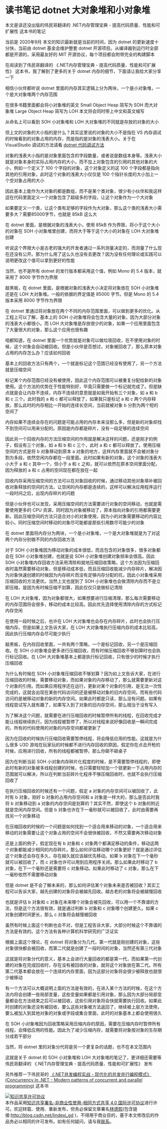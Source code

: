 
# 读书笔记 dotnet 大对象堆和小对象堆

本文是读还没出版的伟民哥翻译的 .NET内存管理宝典 - 提高代码质量、性能和可扩展性 这本书的笔记

<!--more-->


<!-- CreateTime:2020/9/14 8:45:49 -->

<!-- 发布 -->

当前是 2020年9月 本文的知识最新就是当前的时间，因为 dotnet 的更新速度十分快，当前由 dotnet 基金会维护整套 dotnet 开源项目。从编译器到运行时全部都是开源的，采用最友好的 MIT 开源协议，每个项目都会附带完全的构建脚本

在阅读到了伟民哥翻译的 《.NET内存管理宝典 - 提高代码质量、性能和可扩展性》 这本书，我了解到了更多的关于 dotnet 内存的细节，下面请让我给大家分享一下

相信小伙伴都听说 dotnet 里面的内存其实逻辑上分为两块，一个是小对象堆，一个是大对象堆两个内存范围

在很多书籍里面都会将小对象堆的英文 Small Object Heap 简写为 SOH 而大对象堆 Large Object Heap 简写为 LOH 本文将会同时带上中文和英文缩写

从命名上可以看到 SOH 小对象堆和 LOH 大对象堆的不同就是存放的对象的大小

但上文的对象的大小指的是什么？其实这里说的对象的大小不是指在 VS 内存调试的时候看到的对象占用的内存，而是指的是对象的浅表大小。关于在 VisualStudio 调试的方法请看 [dotnet 代码调试方法](https://blog.lindexi.com/post/dotnet-%E4%BB%A3%E7%A0%81%E8%B0%83%E8%AF%95%E6%96%B9%E6%B3%95.html)

对象的浅表大小指的是对象里面包含的字段数量，或者说是数组本身等。浅表大小就是对象本身的实际占用内存的大小，而不加上对象包含的引用的其他对象的大小，例如一个定义了 100 个字段的对象，这个对象定义的这 100 个字段都是指向其他的引用对象，此时这个对象的浅表大小仅仅是 100 个指针长度的大小加上一个空对象占用的大小

因此基本上能作为大对象的都是数组，而不是某个类对象，很少有小伙伴和我这样逗在代码里面定义一个对象包含了超级多的字段，让这个对象作为一个大对象

如果要定义一个类，让这个类有足够的字段作为大对象，那么这个类的浅表大小需要多大？需要85000字节，也就是 85kB 这么大

在 dotnet 里面，是根据对象的浅表大小，使用 85kB 作为界限，将小于这个大小的对象在 SOH 小对象堆里创建，而将大于等于这个大小的对象在 LOH 大对象堆创建

听说这个界限大小是古老的强大的开发者通过一系列测量决定的，而测量了什么现在还没有公开。那为什么用了这么久也没有去更改？因为没有任何理论或实践可以说明更改这个值可以拿到更好的性能

当然，也不是所有 dotnet 的发行版本都采用这个值，例如 Mono 的 5.4 版本，就采用了 8000 字节作为界限

敲黑板，在 dotnet 里面，是根据对象的浅表大小决定将对象放在 SOH 小对象堆还是在 LOH 大对象堆。一般的依据的界定值是 85000 字节。但是 Mono 的 5.4 版本采用 8000 字节作为界限

在 dotnet 里通过将对象放在两个不同的内存范围里面，可以做到更多的优化。从工程上可以了解，基本上的 SOH 小对象堆将会包含大量的对象，因为大部分对象的浅表大小都很小。而 LOH 大对象堆是存放很少的对象，如果一个应用里面包含了大量很大的对象，那么这个应用也很有趣

咱都知道，在 dotnet 里面一个优势就是对象可以做垃圾回收，在不使用对象的时候，这个对象会自动被回收。但是小伙伴是否想过，对象被回收了，那么原本对象占用的内存怎么办？应该如何回收

基本上的回收方法只有两个，一个就是标记这个范围已经没有使用了，另一个方法就是压缩空间

标记某个内存范围已经没有被使用，因此这个内存范围可以被重复分配给新的对象使用。这个方法的优势在于性能特别好，毕竟只需要做一个标记就完成了。但是缺点就是会让内存不连续，内存不连续的意思就是如我开始有三个对象，如 a 和 b 和 c 三个。此时我的 a 和 c 都可以释放了，如果我只是标记 a 和 c 两个内存释放，那么此时的内存相比一开始的连续长空间，当前就被对象 b 分割为两个短的空间了

内存如果不连续会存在的问题是可能占用的内存本来没那么多，但是新的对象却找不到空间可以用来分配的。原因是内存都是碎片，没有一段足够的连续空间

因此另一个回收内存的方法压缩空间的作用就是解决这样的问题，还是刚才的例子，假设有三个对象，如 a 和 b 和 c 三个，此时 a 和 c 都可以释放了。使用压缩空间的方式是将 b 对象移动到原本 a 对象的地方，这样内存里面就不会被对象分割为多段，依然空闲内存都在一段里面。此时如果有新的对象，这个对象的浅表大小大于 a 和 c 其中一个，但小于 a 和 c 之和，就可以依然在原本空间里面分配，因为释放的 a 和 c 占用的空间现在都在放在一起

回收内存采用压缩空间的方法可以在对象回收的时候，通过移动其他对象填补被回收对象释放的空间的方法，让空闲的内存都是连续的，这样可以解决应用程序运行一段时间之后，出现内存碎片的问题

但是小伙伴也可以发现，采用压缩空间的方法需要进行对象的空间移动，也就是需要使用更多的 CPU 资源，同时因为对象被移动了，原本指向对象的引用都需要更新。因此压缩空间的方法只适合对小的对象使用，因为小的对象需要移动的内容比较小。同时压缩空间时移动的对象尽可能都是那些引用数尽可能少的对象

在 dotnet 里面将内存分为两块，一个是小对象堆，一个是大对象堆就是为了对这两个内存分别做不同的内存回收方法

对于 SOH 小对象堆因为移动对象的成本很低，而且包含的对象很多，很多对象都会在 SOH 小对象堆创建，也就是说 SOH 小对象堆创建对象频率会很高。因此 SOH 小对象堆内存回收方法采用清除和就地压缩回收策略，这个方法因为压缩回收时虽然需要移动对象，但是移动成本低，而且压缩回收能减少内存碎片，解决因为对象快速创建的时候因为内存碎片而没有足够内存分配的坑，因此小对象堆采用压缩回收的方法更优。当然上文也提到了 SOH 小对象堆也会做清除内存而不是立即压缩，是因为有时候压缩不划算，因此仅仅只是做标记清除

在 LOH 大对象堆，因为对象都很大，如果想要进行压缩清理，那么每次需要移动的内存范围将会很多，移动的成本比较高。因此优先选择使用清除内存的方式标记内存空闲

在使用一段时候之后，也许在 LOH 大对象堆也会存在内存碎片，此时也会执行压缩内存。但是如果上文告诉大家，在 LOH 大对象堆执行压缩内存的成本比较高，因此执行压缩内存会尽可能少执行

敲黑板，在内存回收里面，一共有两个策略，一个是标记回收，另一个是压缩回收。在 SOH 小对象堆会更多进行压缩回收，而有时候压缩回收不够划算时也会执行标记回收。在 LOH 大对象堆基本上都是执行标记回收，只有很少的时候才执行压缩回收

为什么有时候在 SOH 小对象堆压缩回收不够划算？因为如上文告诉大家，在进行压缩回收的时候，需要移动对象，而如果对象的内存移动了，那么就需要更新对这个对象的引用。而如果应用程序还在运行，更新对某个对象的引用，是无法一次性完成的，这就会出现在某些代码访问的还是被移动对象的旧内存空间，而有些代码访问的是被移动对象的新的内存空间。如果此时都是只读，那么没有问题。如果有线程尝试写入就有趣了，如果写入到了对象的旧内存空间，那么相当于没有写入

为了解决这个问题，就需要在进行压缩回收的时候暂停所有的线程，在回收完成才能让线程继续执行。因为线程被暂停了，所以对线程来说好像回收是一瞬间完成的，所有的代码使用的对象的内存空间都被更新了

因为在回收的时候执行压缩回收需要暂停线程，将会降低应用的性能。这就是为什么很多 U3D 游戏在玩家玩的时候都不进行内存回收的原因，假定你在点击开枪的时候，应用进行回收，所有的线程都被暂停，那么你砸不砸桌子

因为在判断当前 SOH 小对象内存碎片化程度的时候，是不需要暂停线程的，即使此时有新的对象被多线程创建的时候，也只需要轻轻加一个锁更新一下占用内存的范围就可以解决，所以在判断当前碎片化程序不够压缩回收时，也就不会执行压缩回收了

在执行压缩回收的时候还有一个问题，假定 a 对象的内存空间可以被回收了，此时有 b 对象，刚好 b 对象的占用内存空间和 a 对象是一样大的，那么是否此时我将 b 对象移动到 a 对象的内存空间是划算的？其实不然，即使这个 b 对象的附近就是空闲内存空间。但是 b 对象也许在下一毫秒就可以被回收了，此时由需要再找另一个对象移动

在压缩回收的时候的一个问题是如何找到一个适合用来移动的对象，一个适合用来移动的对象需要让这个对象占用的空间不会很快被回收，不然又需要再次移动对象

还是上面的例子，假定现在有 b 对象和 c 对象两个都满足移动的条件，移动这两个对象都能减少相同的内存碎片。那么如何评估移动哪个对象更好？就是通过评估这个对象还会存在多久，存在越久就应该越优先移动。如果 b 对象在下一个毫秒就可以被回收了，而 c 对象也许可以用到应用程序关闭。那么如果此时移动了 b 对象，在下一个毫秒还是需要将 c 对象移动。如果此时移动了 c 对象，那么在下一毫秒依然不需要移动对象

但是 dotnet 是不会了解未来的，那么如何评估某个对象未来是否被回收？其实工程可以告诉大家，越先创建的对象将会被越先回收。越古老的对象将会被越慢回收

也就是评估 b 对象和 c 对象在未来哪个对象会被先回收，可以用一个不靠谱的方法，但是这个方法很有效，就是通过判断 b 对象和 c 对象哪个创建更久。如果 c 对象创建时间更长，那么 c 对象将会越慢被回收

虽然有时候上面这个判断也会不对，但是工程告诉大家，大部分时候这个不靠谱的方法是有效的。这个方法有各种计算机科学研究的广泛证实

根据上面这个理论，在 dotnet 将对象分为几代，第一代就是刚创建的对象，这些对象很快都会被回收，而第二代就是创建了一段时间的对象，当然还有第三代对象

这就是将对象分代的意义，基本上会进行大量回收的都是第一代，而如果第一代创建的对象在完成回收时，存在没有被回收的对象，就将这个对象放在第二代。所有第二代基本都会放在一个连续的内存里面，因为这部分对象将会很少被释放也就很少被移动

有一个方法可以大概说明上面的方法是有效的，在进入某个方法的时候，在这个方法内将会创建一些局部变量，这些变量如果都是引用对象，那么因为大部分局部变量都会在方法结束之后可以被回收，这些引用对象将会快就需要执行回收。如果此时创建的对象还没有被回收，要么这些对象被方法返回了，继续被上层方法使用，要么被加入到其他对象的对象或字段或集合里面，此时的对象基本上都会使用很久

在 SOH 小对象堆因为回收策略采用压缩内存的原因，需要在压缩内存时暂停所有线程，会降低应用的性能。因此为了减少压缩内存，就需要将对象按对象的生存期分成若干部分

当然，将 dotnet 里的对象分代将是另一个更复杂的话题，也不在本文范围内

这就是关于 dotnet 的 SOH 小对象堆和 LOH 大对象堆的笔记了，更详细还需要等伟民哥翻译的 《.NET内存管理宝典 - 提高代码质量、性能和可扩展性》 发布

另外推荐一下伟民哥的 [《.NET并发编程实战 - 现代化的并发并行编程模式》(Concurrency in .NET - Modern patterns of concurrent and parallel programming)](https://re.jd.com/cps/item/12860976.html) 这本书





<a rel="license" href="http://creativecommons.org/licenses/by-nc-sa/4.0/"><img alt="知识共享许可协议" style="border-width:0" src="https://licensebuttons.net/l/by-nc-sa/4.0/88x31.png" /></a><br />本作品采用<a rel="license" href="http://creativecommons.org/licenses/by-nc-sa/4.0/">知识共享署名-非商业性使用-相同方式共享 4.0 国际许可协议</a>进行许可。欢迎转载、使用、重新发布，但务必保留文章署名[林德熙](http://blog.csdn.net/lindexi_gd)(包含链接:http://blog.csdn.net/lindexi_gd )，不得用于商业目的，基于本文修改后的作品务必以相同的许可发布。如有任何疑问，请与我[联系](mailto:lindexi_gd@163.com)。